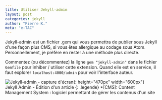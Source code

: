 ```yaml
---
title: Utiliser Jekyll-admin
layout: post
categories: jekyll
author: "Pierre K."
meta: "e-TAC"
---
```

Jekyll-admin est un fichier .gem qui vous permettra de publier sous Jekyll d'une façon plus CMS, si vous êtes allergique au codage sous Atom. Personnellement, je préfère en rester à une méthode plus directe.

Commentez (ou décommentez) la ligne `gem "jekyll-admin"` dans le fichier `Gemfile` pour inhiber / utiliser cette extension. Quand elle est en service, il faut explorer `localhost:4000/admin` pour voir l'interface auteur.

![Jekyll-admin - capture d'écran]({{site.url}}/assets/images/jekyll_admin.jpg){: height="470px" width="600px"}  
<i class="fa fa-camera-retro" aria-hidden="true"></i> Jekyll Admin - Édition d'un article
{: .legende}
*[CMS]: Content Management System : logiciel permettant de gérer les contenus d'un site
